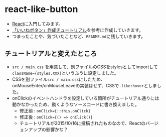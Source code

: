 # react-like-button

* [React](https://facebook.github.io/react/)に入門してみます。
* [「いいねボタン」作成チュートリアル](http://c16e.com/1510161700/)を参考に作成していきます。
* つまったことや、気づいたことなど、```README.md```に残していきます。

## チュートリアルと変えたところ

* ```src / main.css``` を用意して、別ファイルのCSSをstylesとしてimportして```className={styles.XXX}```というふうに設定しました。
* CSSを別ファイル```src / main.css```にしたため、onMouseEnter/onMouseLeaveの実装はせず、CSSで```.like:hover```としました。
* onClickのイベントハンドラを設定している箇所がチュートリアル通りには動かなかったため、動くようなソースコードに書き換えました。
    - 修正前 : ```onClick={::this.onClick}```
    - 修正後 : ```onClick={() => onClick()}```
    - チュートリアルが2015/10/16に投稿されたものなので、Reactのバージョンアップの影響かな？
